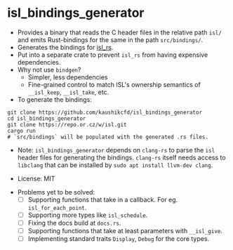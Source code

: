 # isl_bindings_generator

- Provides a binary that reads the C header files in the relative path `isl/` and emits Rust-bindings for the same in the path `src/bindings/`.
- Generates the bindings for [isl_rs](https://crates.io/crates/isl_rs).
- Put into a separate crate to prevent `isl_rs` from having expensive dependencies.
- Why not use `bindgen`?
  - Simpler, less dependencies
  - Fine-grained control to match ISL's ownership semantics of `__isl_keep`, `__isl_take`, etc.
- To generate the bindings:
```
git clone https://github.com/kaushikcfd/isl_bindings_generator
cd isl_bindings_generator
git clone https://repo.or.cz/w/isl.git
cargo run
# `src/bindings` will be populated with the generated .rs files.
```
  - Note: `isl_bindings_generator` depends on `clang-rs` to parse the `isl` header files for generating the bindings. `clang-rs` itself needs access to `libclang` that can be installed by `sudo apt install llvm-dev clang`.

- License: MIT
* Problems yet to be solved:
  - [ ] Supporting functions that take in a callback. For eg. `isl_for_each_point`.
  - [ ] Supporting more types like `isl_schedule`.
  - [ ] Fixing the docs build at `docs.rs`.
  - [ ] Supporting functions that take at least parameters with `__isl_give`.
  - [ ] Implementing standard traits `Display`, `Debug` for the core types.
